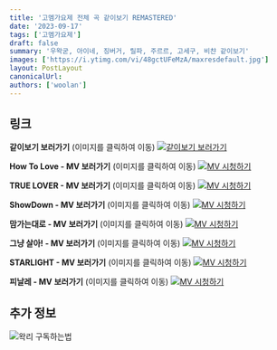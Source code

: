```yaml
---
title: '고멤가요제 전체 곡 같이보기 REMASTERED'
date: '2023-09-17'
tags: ['고멤가요제']
draft: false
summary: '우왁굳, 아이네, 징버거, 릴파, 주르르, 고세구, 비챤 같이보기'
images: ['https://i.ytimg.com/vi/48gctUFeMzA/maxresdefault.jpg']
layout: PostLayout
canonicalUrl:
authors: ['woolan']
---
```


## 링크

**같이보기 보러가기** (이미지를 클릭하여 이동)
[![같이보기 보러가기](https://cdn.discordapp.com/attachments/1136601898116464710/1137050327938506852/logo.png)](https://cafe.naver.com/steamindiegame/12937204)

**How To Love - MV 보러가기** (이미지를 클릭하여 이동)
[![MV 시청하기](https://i.ytimg.com/vi/owlLg3R9u6c/sddefault.jpg)](https://youtu.be/owlLg3R9u6c)

**TRUE LOVER - MV 보러가기** (이미지를 클릭하여 이동)
[![MV 시청하기](https://i.ytimg.com/vi/l8e1Byk1Dx0/maxresdefault.jpg)](https://youtu.be/l8e1Byk1Dx0)

**ShowDown - MV 보러가기** (이미지를 클릭하여 이동)
[![MV 시청하기](https://i.ytimg.com/vi/YZ0xA3LUzNQ/maxresdefault.jpg)](https://youtu.be/YZ0xA3LUzNQ)

**맘가는대로 - MV 보러가기** (이미지를 클릭하여 이동)
[![MV 시청하기](https://i.ytimg.com/vi/YmELthNomns/maxresdefault.jpg)](https://youtu.be/YmELthNomns)

**그냥 살아! - MV 보러가기** (이미지를 클릭하여 이동)
[![MV 시청하기](https://i.ytimg.com/vi/K8WC6uWyC9I/maxresdefault.jpg)](https://youtu.be/K8WC6uWyC9I)

**STARLIGHT - MV 보러가기** (이미지를 클릭하여 이동)
[![MV 시청하기](https://i.ytimg.com/vi/YwQkPlFlOJQ/maxresdefault.jpg)](https://youtu.be/YwQkPlFlOJQ)

**피날레 - MV 보러가기** (이미지를 클릭하여 이동)
[![MV 시청하기](https://i.ytimg.com/vi/IzrIYIqlBnA/maxresdefault.jpg)](https://youtu.be/IzrIYIqlBnA)

## 추가 정보

![왁리 구독하는법](https://cdn.discordapp.com/attachments/1136601898116464710/1137049857136267374/--2cut.gif)
